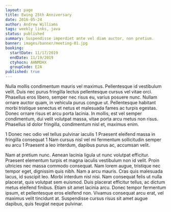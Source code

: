 ```yaml
---
layout: page
title: Ewing 25th Anniversary
date: 2016-05-24
author: Andrew Williams
tags: weekly links, java
status: published
summary: Suspendisse imperdiet ante vel diam auctor, non pretium.
banner: images/banner/meeting-01.jpg
booking:
  startDate: 11/17/2019
  endDate: 11/19/2019
  ctyhocn: AHNMDHX
  groupCode: E2A
published: true
---
```

Nulla mollis condimentum mauris vel maximus. Pellentesque id vestibulum velit. Duis nec purus fringilla lectus pellentesque cursus vel vitae orci. Phasellus eros libero, semper nec risus eu, varius posuere nunc. Nullam ornare auctor quam, in vehicula purus congue ut. Pellentesque habitant morbi tristique senectus et netus et malesuada fames ac turpis egestas. Donec ornare risus et arcu porta lacinia. In mollis, est vel semper condimentum, dui velit volutpat massa, vitae porta arcu metus non risus. Phasellus id dolor fringilla, condimentum nisl et, maximus enim.

1 Donec nec odio vel tellus pulvinar iaculis
1 Praesent eleifend massa in fringilla consequat
1 Nam cursus nisl vel mi fermentum sollicitudin semper eu arcu
1 Praesent a leo interdum, dapibus purus ac, accumsan velit.

Nam at pretium nunc. Aenean lacinia ligula ut nunc volutpat efficitur. Praesent elementum turpis et magna iaculis vestibulum non id velit. Proin ultricies nec massa commodo consequat. Nam lorem augue, tristique nec tempor eget, dignissim quis nibh. Nam a arcu mauris. Cras quis malesuada lacus, id suscipit leo. Morbi interdum nisl nisi. Nam consequat felis ut nulla placerat, quis volutpat sem euismod. Duis placerat efficitur tellus, ac dictum metus eleifend finibus. Etiam sit amet lacinia arcu. Donec tempor fermentum ipsum, et pellentesque eros eleifend non. Vivamus consequat arcu erat, vel maximus velit tincidunt at. Suspendisse cursus risus sit amet augue dapibus, quis feugiat neque pulvinar.

